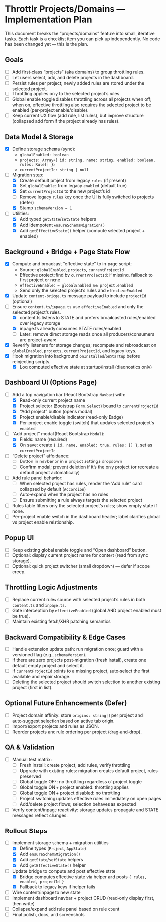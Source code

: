# Throttlr Projects/Domains — Implementation Plan

This document breaks the “projects/domains” feature into small, iterative tasks. Each task is a checklist item you can pick up independently. No code has been changed yet — this is the plan.

## Goals

- [ ] Add first‑class “projects” (aka domains) to group throttling rules.
- [ ] Let users select, add, and delete projects in the dashboard.
- [ ] Persist rules per project; newly added rules are stored under the selected project.
- [ ] Throttling applies only to the selected project’s rules.
- [ ] Global enable toggle disables throttling across all projects when off; when on, effective throttling also requires the selected project to be enabled (per‑project enable/disable).
- [ ] Keep current UX flow (add rule, list rules), but improve structure (collapsed add form if the project already has rules).

## Data Model & Storage

- [x] Define storage schema (sync):
  - `globalEnabled: boolean`
  - `projects: Array<{ id: string, name: string, enabled: boolean, rules: Rule[] }>`
  - `currentProjectId: string | null`
- [ ] Migration step:
  - [x] Create default project from legacy `rules` (if present)
  - [x] Set `globalEnabled` from legacy `enabled` (default true)
  - [x] Set `currentProjectId` to the new project’s id
  - [ ] Remove legacy `rules` key once the UI is fully switched to projects (defer)
  - [x] Stamp `schemaVersion = 1`
- [ ] Utilities:
  - [x] Add typed `getState`/`setState` helpers
  - [x] Add idempotent `ensureSchemaMigration()`
  - [x] Add `getEffectiveState()` helper (compute selected project + enabled)

## Background + Bridge + Page State Flow

- [x] Compute and broadcast “effective state” to in‑page script:
  - Source: `globalEnabled`, `projects`, `currentProjectId`
  - Effective project: find by `currentProjectId`; if missing, fallback to first project or none
  - `effectiveEnabled = globalEnabled && project.enabled`
  - Send only the selected project’s rules and `effectiveEnabled`
- [x] Update `content-bridge.ts` message payload to include `projectId` (optional)
 - [ ] Ensure `content.ts`/`inpage.ts` use `effectiveEnabled` and only the selected project’s rules.
   - [x] content.ts listens to STATE and prefers broadcasted rules/enabled over legacy storage
   - [x] inpage.ts already consumes STATE rules/enabled
   - [ ] Later: remove direct storage reads once all producers/consumers are project-aware
- [x] Reverify listeners for storage changes; recompute and rebroadcast on `globalEnabled`, `projects`, `currentProjectId`, and legacy keys.
- [x] Hook migration into background `onInstalled`/`onStartup` before reinjecting scripts.
  - [x] Log computed effective state at startup/install (diagnostics only)

## Dashboard UI (Options Page)

- [ ] Add a top navigation bar (React Bootstrap `Navbar`) with:
  - [x] Read-only current project name
  - [x] Project selector (Bootstrap `Form.Select`) bound to `currentProjectId`
  - [x] “Add project” button (opens modal)
  - [x] Project enable/disable indicator (read-only Badge)
  - [x] Per‑project enable toggle (switch) that updates selected project's `enabled`
- [ ] “Add project” modal (React Bootstrap `Modal`):
  - [x] Fields: name (required)
  - [x] On save: create `{ id, name, enabled: true, rules: [] }`, set as `currentProjectId`
- [ ] “Delete project” affordance:
  - [ ] Button in navbar or in a project settings dropdown
  - [ ] Confirm modal; prevent deletion if it’s the only project (or recreate a default project automatically)
- [ ] Add rule panel behavior:
  - [ ] When selected project has rules, render the “Add rule” card collapsed by default (`Accordion`)
  - [ ] Auto‑expand when the project has no rules
  - [ ] Ensure submitting a rule always targets the selected project
- [ ] Rules table filters only the selected project’s rules; show empty state if none.
- [ ] Per‑project enable switch in the dashboard header; label clarifies global vs project enable relationship.

## Popup UI

- [ ] Keep existing global enable toggle and “Open dashboard” button.
- [ ] Optional: display current project name for context (read from sync storage).
- [ ] Optional: quick project switcher (small dropdown) — defer if scope creep.

## Throttling Logic Adjustments

- [ ] Replace current rules source with selected project’s rules in both `content.ts` and `inpage.ts`.
- [ ] Gate interception by `effectiveEnabled` (global AND project enabled must be true).
- [ ] Maintain existing fetch/XHR patching semantics.

## Backward Compatibility & Edge Cases

- [ ] Handle extension update path: run migration once; guard with a versioned flag (e.g., `schemaVersion`).
- [ ] If there are zero projects post‑migration (fresh install), create one default empty project and select it.
- [ ] If `currentProjectId` points to a missing project, auto‑select the first available and repair storage.
- [ ] Deleting the selected project should switch selection to another existing project (first in list).

## Optional Future Enhancements (Defer)

- [ ] Project domain affinity: store `origins: string[]` per project and auto‑suggest selection based on active tab origin.
- [ ] Import/export projects and rules as JSON.
- [ ] Reorder projects and rule ordering per project (drag‑and‑drop).

## QA & Validation

- [ ] Manual test matrix:
  - [ ] Fresh install: create project, add rules, verify throttling
  - [ ] Upgrade with existing rules: migration creates default project, rules preserved
  - [ ] Global toggle OFF: no throttling regardless of project toggle
  - [ ] Global toggle ON + project enabled: throttling applies
  - [ ] Global toggle ON + project disabled: no throttling
  - [ ] Project switching updates effective rules immediately on open pages
  - [ ] Add/delete project flows; selection behaves as expected
- [ ] Verify content/inpage reactivity: storage updates propagate and STATE messages reflect changes.

## Rollout Steps

- [ ] Implement storage schema + migration utilities
  - [x] Define types (`Project`, `AppState`)
  - [x] Add `ensureSchemaMigration()`
  - [x] Add `getState`/`setState` helpers
  - [x] Add `getEffectiveState()` helper
- [ ] Update bridge to compute and post effective state
  - [x] Bridge computes effective state via helper and posts `{ rules, enabled, projectId }`
  - [x] Fallback to legacy keys if helper fails
- [ ] Wire content/inpage to new state
- [ ] Implement dashboard navbar + project CRUD (read‑only display first, then write)
- [ ] Collapse/expand add rule panel based on rule count
- [ ] Final polish, docs, and screenshots
